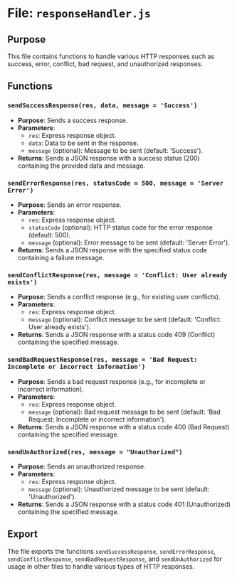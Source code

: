 # File: `responseHandler.js`

## Purpose
This file contains functions to handle various HTTP responses such as success, error, conflict, bad request, and unauthorized responses.

## Functions

### `sendSuccessResponse(res, data, message = 'Success')`
- **Purpose**: Sends a success response.
- **Parameters**:
  - `res`: Express response object.
  - `data`: Data to be sent in the response.
  - `message` (optional): Message to be sent (default: 'Success').
- **Returns**: Sends a JSON response with a success status (200) containing the provided data and message.

### `sendErrorResponse(res, statusCode = 500, message = 'Server Error')`
- **Purpose**: Sends an error response.
- **Parameters**:
  - `res`: Express response object.
  - `statusCode` (optional): HTTP status code for the error response (default: 500).
  - `message` (optional): Error message to be sent (default: 'Server Error').
- **Returns**: Sends a JSON response with the specified status code containing a failure message.

### `sendConflictResponse(res, message = 'Conflict: User already exists')`
- **Purpose**: Sends a conflict response (e.g., for existing user conflicts).
- **Parameters**:
  - `res`: Express response object.
  - `message` (optional): Conflict message to be sent (default: 'Conflict: User already exists').
- **Returns**: Sends a JSON response with a status code 409 (Conflict) containing the specified message.

### `sendBadRequestResponse(res, message = 'Bad Request: Incomplete or incorrect information')`
- **Purpose**: Sends a bad request response (e.g., for incomplete or incorrect information).
- **Parameters**:
  - `res`: Express response object.
  - `message` (optional): Bad request message to be sent (default: 'Bad Request: Incomplete or incorrect information').
- **Returns**: Sends a JSON response with a status code 400 (Bad Request) containing the specified message.

### `sendUnAuthorized(res, message = "Unauthorized")`
- **Purpose**: Sends an unauthorized response.
- **Parameters**:
  - `res`: Express response object.
  - `message` (optional): Unauthorized message to be sent (default: 'Unauthorized').
- **Returns**: Sends a JSON response with a status code 401 (Unauthorized) containing the specified message.

## Export
The file exports the functions `sendSuccessResponse`, `sendErrorResponse`, `sendConflictResponse`, `sendBadRequestResponse`, and `sendUnAuthorized` for usage in other files to handle various types of HTTP responses.
